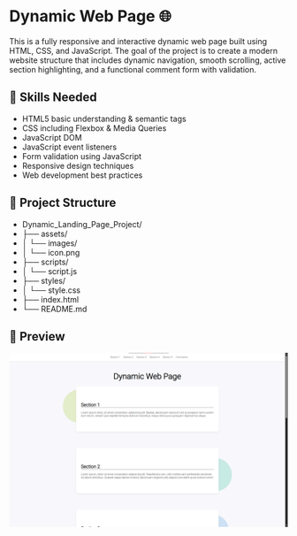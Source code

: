 # Dynamic Web Page 🌐

This is a fully responsive and interactive dynamic web page built using HTML, CSS, and JavaScript. The goal of the project is to create a modern website structure that includes dynamic navigation, smooth scrolling, active section highlighting, and a functional comment form with validation.

## 🚀 Skills Needed

- HTML5 basic understanding & semantic tags
- CSS including Flexbox & Media Queries
- JavaScript DOM
- JavaScript event listeners
- Form validation using JavaScript
- Responsive design techniques
- Web development best practices

## 📂 Project Structure

- Dynamic_Landing_Page_Project/
- ├── assets/
- │ └── images/
- │ └── icon.png
- ├── scripts/
- │ └── script.js
- ├── styles/
- │ └── style.css
- ├── index.html
- └── README.md


## 📸 Preview

<img src="assets/images/WebpagePreview.png">
